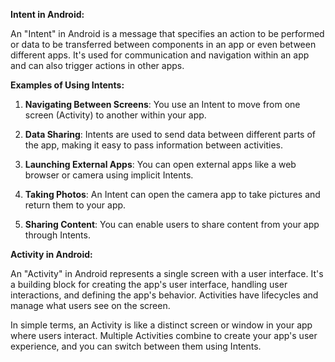 **Intent in Android:**

An "Intent" in Android is a message that specifies an action to be performed or data to be transferred between components in an app or even between different apps. It's used for communication and navigation within an app and can also trigger actions in other apps.

**Examples of Using Intents:**

1. **Navigating Between Screens**: You use an Intent to move from one screen (Activity) to another within your app.

2. **Data Sharing**: Intents are used to send data between different parts of the app, making it easy to pass information between activities.

3. **Launching External Apps**: You can open external apps like a web browser or camera using implicit Intents.

4. **Taking Photos**: An Intent can open the camera app to take pictures and return them to your app.

5. **Sharing Content**: You can enable users to share content from your app through Intents.

**Activity in Android:**

An "Activity" in Android represents a single screen with a user interface. It's a building block for creating the app's user interface, handling user interactions, and defining the app's behavior. Activities have lifecycles and manage what users see on the screen.

In simple terms, an Activity is like a distinct screen or window in your app where users interact. Multiple Activities combine to create your app's user experience, and you can switch between them using Intents.
